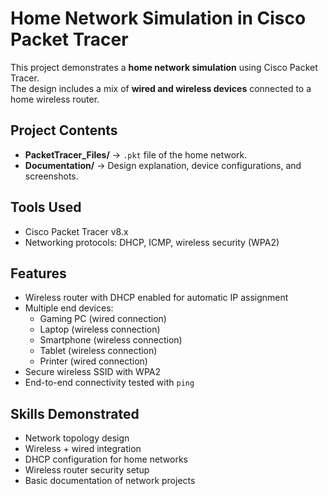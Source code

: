 # Home Network Simulation in Cisco Packet Tracer

This project demonstrates a **home network simulation** using Cisco Packet Tracer.  
The design includes a mix of **wired and wireless devices** connected to a home wireless router.

## Project Contents
- **PacketTracer_Files/** → `.pkt` file of the home network.
- **Documentation/** → Design explanation, device configurations, and screenshots.

## Tools Used
- Cisco Packet Tracer v8.x
- Networking protocols: DHCP, ICMP, wireless security (WPA2)

## Features
- Wireless router with DHCP enabled for automatic IP assignment
- Multiple end devices:
  - Gaming PC (wired connection)
  - Laptop (wireless connection)
  - Smartphone (wireless connection)
  - Tablet (wireless connection)
  - Printer (wired connection)
- Secure wireless SSID with WPA2
- End-to-end connectivity tested with `ping`

## Skills Demonstrated
- Network topology design
- Wireless + wired integration
- DHCP configuration for home networks
- Wireless router security setup
- Basic documentation of network projects

